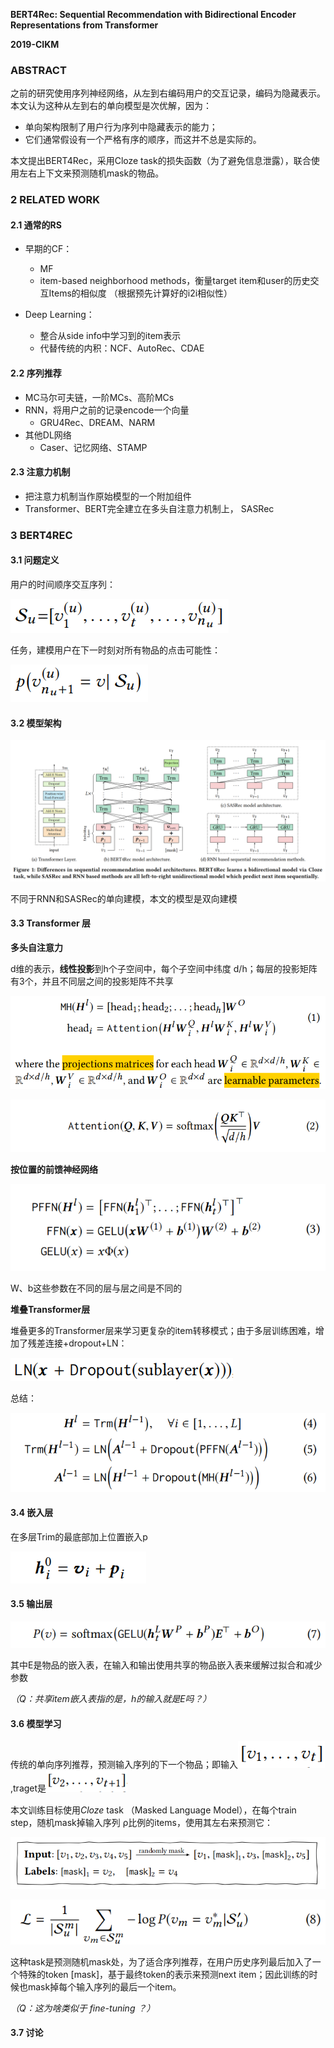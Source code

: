 **BERT4Rec: Sequential Recommendation with Bidirectional Encoder Representations from Transformer**

**2019-CIKM**

### ABSTRACT

之前的研究使用序列神经网络，从左到右编码用户的交互记录，编码为隐藏表示。本文认为这种从左到右的单向模型是次优解，因为：

- 单向架构限制了用户行为序列中隐藏表示的能力；
- 它们通常假设有一个严格有序的顺序，而这并不总是实际的。

本文提出BERT4Rec，采用Cloze task的损失函数（为了避免信息泄露），联合使用左右上下文来预测随机mask的物品。



### 2 RELATED WORK

#### 2.1 通常的RS

- 早期的CF：
  - MF
  -  item-based neighborhood methods，衡量target item和user的历史交互Items的相似度 （根据预先计算好的i2i相似性）

- Deep Learning：
  - 整合从side info中学习到的item表示
  - 代替传统的内积：NCF、AutoRec、CDAE

#### 2.2 序列推荐

- MC马尔可夫链，一阶MCs、高阶MCs
- RNN，将用户之前的记录encode一个向量
  - GRU4Rec、DREAM、NARM
- 其他DL网络
  - Caser、记忆网络、STAMP

#### 2.3 注意力机制

- 把注意力机制当作原始模型的一个附加组件
-  Transformer、BERT完全建立在多头自注意力机制上， SASRec

### 3 BERT4REC

#### 3.1 问题定义

用户的时间顺序交互序列：

![image-20210614000001996](../images/image-20210614000001996.png)

任务，建模用户在下一时刻对所有物品的点击可能性：

![image-20210614000017507](../images/image-20210614000017507.png)

#### 3.2 模型架构

![image-20210614000046913](../images/image-20210614000046913.png)

不同于RNN和SASRec的单向建模，本文的模型是双向建模

#### 3.3 Transformer 层

**多头自注意力**

d维的表示，**线性投影**到h个子空间中，每个子空间中纬度 d/h；每层的投影矩阵有3个，并且不同层之间的投影矩阵不共享

![image-20210614000110070](../images/image-20210614000110070.png)

![image-20210614000131456](../images/image-20210614000131456.png)

**按位置的前馈神经网络**

![image-20210614000142756](../images/image-20210614000142756.png)

W、b这些参数在不同的层与层之间是不同的

**堆叠Transformer层**

堆叠更多的Transformer层来学习更复杂的item转移模式；由于多层训练困难，增加了残差连接+dropout+LN：

![image-20210614000220008](../images/image-20210614000220008.png)

总结：

![image-20210614000232982](../images/image-20210614000232982.png)

#### 3.4 嵌入层

在多层Trim的最底部加上位置嵌入p

![image-20210614000242557](../images/image-20210614000242557.png)

#### 3.5 输出层

![image-20210614000300644](../images/image-20210614000300644.png)

其中E是物品的嵌入表，在输入和输出使用共享的物品嵌入表来缓解过拟合和减少参数

*（Q：共享item嵌入表指的是，h的输入就是E吗？）*

#### 3.6 模型学习

传统的单向序列推荐，预测输入序列的下一个物品；即输入![image-20210614000936345](../images/image-20210614000936345.png),traget是<img src="../images/image-20210614000959108.png" alt="image-20210614000959108" style="zoom:80%;" />

本文训练目标使用*Cloze* task （Masked Language Model），在每个train step，随机mask掉输入序列 ρ比例的items，使用其左右来预测它：

![image-20210614001556322](../images/image-20210614001556322.png)

![image-20210614001716135](../images/image-20210614001716135.png)

这种task是预测随机mask处，为了适合序列推荐，在用户历史序列最后加入了一个特殊的token [mask]，基于最终token的表示来预测next item；因此训练的时候也mask掉每个输入序列的最后一个item。

*（Q：这为啥类似于 fine-tuning ？）*

#### 3.7 讨论


